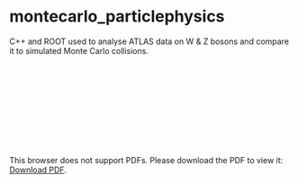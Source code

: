 # montecarlo_particlephysics
C++ and ROOT used to analyse ATLAS data on W &amp; Z bosons and compare it to simulated Monte Carlo collisions.

<object data="https://github.com/dominicwllmsn/montecarlo_particlephysics/blob/master/LabReport_ATLAS.pdf" type="application/pdf" width="700px" height="700px">
    <embed src="https://github.com/dominicwllmsn/montecarlo_particlephysics/blob/master/LabReport_ATLAS.pdf">
        <p>This browser does not support PDFs. Please download the PDF to view it: <a href="https://github.com/dominicwllmsn/montecarlo_particlephysics/blob/master/LabReport_ATLAS.pdf">Download PDF</a>.</p>
    </embed>
</object>
